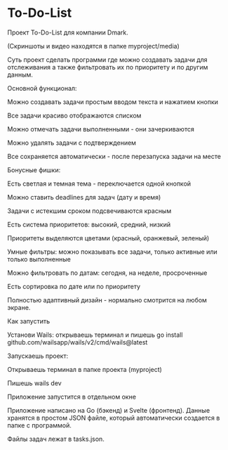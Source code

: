 # To-Do-List
Проект To-Do-List для компании Dmark.

(Скриншоты и видео находятся в папке myproject/media)



Суть проект сделать программи где можно создавать задачи для отслеживания а также фильтровать их по приоритету и по другим данным.



Основной функционал:

Можно создавать задачи простым вводом текста и нажатием кнопки

Все задачи красиво отображаются списком

Можно отмечать задачи выполненными - они зачеркиваются

Можно удалять задачи с подтверждением

Все сохраняется автоматически - после перезапуска задачи на месте




Бонусные фишки:

Есть светлая и темная тема - переключается одной кнопкой

Можно ставить deadlines для задач (дату и время)

Задачи с истекшим сроком подсвечиваются красным

Есть система приоритетов: высокий, средний, низкий

Приоритеты выделяются цветами (красный, оранжевый, зеленый)

Умные фильтры: можно показывать все задачи, только активные или только выполненные

Можно фильтровать по датам: сегодня, на неделе, просроченные

Есть сортировка по дате или по приоритету

Полностью адаптивный дизайн - нормально смотрится на любом экране.





Как запустить 

Установи Wails: открываешь терминал и пишешь go install github.com/wailsapp/wails/v2/cmd/wails@latest



Запускаешь проект:

Открываешь терминал в папке проекта (myproject)

Пишешь wails dev

Приложение запустится в отдельном окне


Приложение написано на Go (бэкенд) и Svelte (фронтенд). Данные хранятся в простом JSON файле, который автоматически создается в папке с программой.

Файлы задач лежат в tasks.json.
